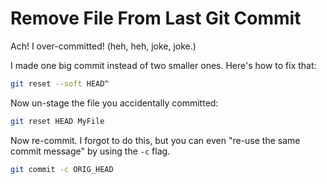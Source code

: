 # Remove File From Last Git Commit

Ach! I over-committed! (heh, heh, joke, joke.)

I made one big commit instead of two smaller ones. Here's how to fix that:

```bash
git reset --soft HEAD^
```

Now un-stage the file you accidentally committed:

```bash
git reset HEAD MyFile
```

Now re-commit. I forgot to do this, but you can even "re-use the same commit message" by using the `-c` flag.

```bash
git commit -c ORIG_HEAD
```

[1]:https://stackoverflow.com/questions/12481639/remove-files-from-git-commit